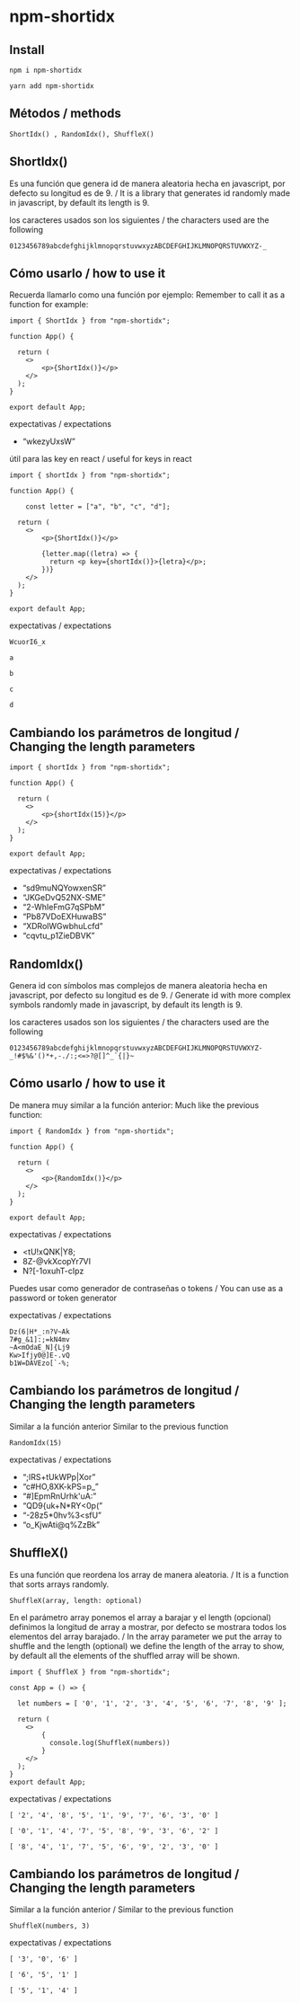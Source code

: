 # npm-shortidx

## Install

```
npm i npm-shortidx
```
```
yarn add npm-shortidx
```

## Métodos / methods
```
ShortIdx() , RandomIdx(), ShuffleX()
```

## ShortIdx()

Es una función que genera id de manera aleatoria hecha en javascript, por defecto su longitud es de 9. / It is a library that generates id randomly made in javascript, by default its length is 9.

los caracteres usados son los siguientes / the characters used are the following

```
0123456789abcdefghijklmnopqrstuvwxyzABCDEFGHIJKLMNOPQRSTUVWXYZ-_
```

## Cómo usarlo / how to use it

Recuerda llamarlo como una función por ejemplo:
Remember to call it as a function for example:

```
import { ShortIdx } from "npm-shortidx";

function App() {

  return (
    <>
        <p>{ShortIdx()}</p>
    </>
  );
}

export default App;
```

expectativas / expectations

- &#8220;wkezyUxsW&#8221;

útil para las key en react / useful for keys in react

```
import { shortIdx } from "npm-shortidx";

function App() {

    const letter = ["a", "b", "c", "d"];

  return (
    <>
        <p>{ShortIdx()}</p>

        {letter.map((letra) => {
          return <p key={shortIdx()}>{letra}</p>;
        })}
    </>
  );
}

export default App;
```

expectativas / expectations

```
WcuorI6_x

a

b

c

d
```

## Cambiando los parámetros de longitud / Changing the length parameters

```
import { shortIdx } from "npm-shortidx";

function App() {

  return (
    <>
        <p>{shortIdx(15)}</p>
    </>
  );
}

export default App;
```

expectativas / expectations

- &#8220;sd9muNQYowxenSR&#8221;
- &#8220;JKGeDvQ52NX-SME&#8221;
- &#8220;2-WhIeFmG7qSPbM&#8221;
- &#8220;Pb87VDoEXHuwaBS&#8221;
- &#8220;XDRolWGwbhuLcfd&#8221;
- &#8220;cqvtu_p1ZieDBVK&#8221;

## RandomIdx()

Genera id con símbolos mas complejos de manera aleatoria hecha en javascript, por defecto su longitud es de 9. / Generate id with more complex symbols randomly made in javascript, by default its length is 9.

los caracteres usados son los siguientes / the characters used are the following

```
0123456789abcdefghijklmnopqrstuvwxyzABCDEFGHIJKLMNOPQRSTUVWXYZ-_!#$%&'()*+,-./:;<=>?@[]^_`{|}~
```

## Cómo usarlo / how to use it

De manera muy similar a la función anterior:
Much like the previous function:

```
import { RandomIdx } from "npm-shortidx";

function App() {

  return (
    <>
        <p>{RandomIdx()}</p>
    </>
  );
}

export default App;
```

expectativas / expectations

- <tU!xQNK|Y8;
- 8Z-@vkXcopYr7VI
- N?[-1oxuhT-cIpz

Puedes usar como generador de contraseñas o tokens / You can use as a password or token generator

expectativas / expectations

```
Dz(6|H*_:n?V~Ak
7#g_&1]:;=kN4mv
~A<mOdaE_N]{Lj9
Kw>Ifjy0@]E-.vQ
b1W=DAVEzo[`-%;
```

## Cambiando los parámetros de longitud / Changing the length parameters

Similar a la función anterior
Similar to the previous function

```
RandomIdx(15)
```

expectativas / expectations

- &#8220;;IRS+tUkWPp|Xor&#8221;
- &#8220;c#HO,8XK-kPS=p_&#8221;
- &#8220;#]EpmRnUrhk'uA:&#8221;
- &#8220;QD9{uk+N*RY<0p(&#8221;
- &#8220;-28z5*0hv%3<sfU&#8221;
- &#8220;o_KjwAti@q%ZzBk&#8221;

## ShuffleX()

Es una función que reordena los array de manera aleatoria. / It is a function that sorts arrays randomly.

```
ShuffleX(array, length: optional)
```
 En el parámetro array ponemos el array a barajar y el length (opcional) definimos la longitud de array a mostrar, por defecto se mostrara todos los elementos del array barajado. / In the array parameter we put the array to shuffle and the length (optional) we define the length of the array to show, by default all the elements of the shuffled array will be shown.

```
import { ShuffleX } from "npm-shortidx";

const App = () => {

  let numbers = [ '0', '1', '2', '3', '4', '5', '6', '7', '8', '9' ];

  return (
    <>
        {
          console.log(ShuffleX(numbers))
        }
    </>
  );
}
export default App;
```

expectativas / expectations

```
[ '2', '4', '8', '5', '1', '9', '7', '6', '3', '0' ]

[ '0', '1', '4', '7', '5', '8', '9', '3', '6', '2' ]

[ '8', '4', '1', '7', '5', '6', '9', '2', '3', '0' ]
```

## Cambiando los parámetros de longitud / Changing the length parameters

Similar a la función anterior /
Similar to the previous function

```
ShuffleX(numbers, 3)
```

expectativas / expectations

```
[ '3', '0', '6' ]

[ '6', '5', '1' ]

[ '5', '1', '4' ]
```